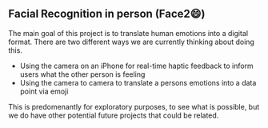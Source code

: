 Facial Recognition in person (Face2:smile:)
--------------
The main goal of this project is to translate human emotions into a digital format. There are two different ways we are currently thinking about doing this.

* Using the camera on an iPhone for real-time haptic feedback to inform users what the other person is feeling
* Using the camera to camera to translate a persons emotions into a data point via emoji

This is predomenantly for exploratory purposes, to see what is possible, but we do have other potential future projects that could be related.
